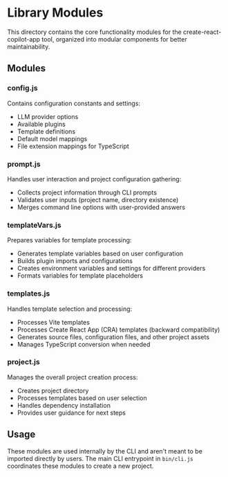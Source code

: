 # Library Modules

This directory contains the core functionality modules for the create-react-copilot-app tool, organized into modular components for better maintainability.

## Modules

### config.js

Contains configuration constants and settings:
- LLM provider options
- Available plugins 
- Template definitions
- Default model mappings
- File extension mappings for TypeScript

### prompt.js

Handles user interaction and project configuration gathering:
- Collects project information through CLI prompts
- Validates user inputs (project name, directory existence)
- Merges command line options with user-provided answers

### templateVars.js

Prepares variables for template processing:
- Generates template variables based on user configuration
- Builds plugin imports and configurations
- Creates environment variables and settings for different providers
- Formats variables for template placeholders

### templates.js

Handles template selection and processing:
- Processes Vite templates
- Processes Create React App (CRA) templates (backward compatibility)
- Generates source files, configuration files, and other project assets
- Manages TypeScript conversion when needed

### project.js

Manages the overall project creation process:
- Creates project directory
- Processes templates based on user selection
- Handles dependency installation
- Provides user guidance for next steps

## Usage

These modules are used internally by the CLI and aren't meant to be imported directly by users. The main CLI entrypoint in `bin/cli.js` coordinates these modules to create a new project.